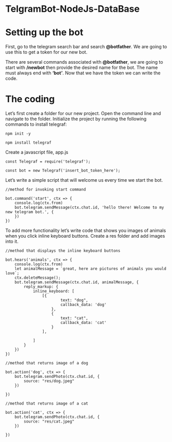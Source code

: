 # TelgramBot-NodeJs-DataBase
 
# Setting up the bot

First, go to the telegram search bar and search **@botfather**. 
We are going to use this to get a token for our new bot.

There are several commands associated with **@botfather**, we are going to start with **/newbot** then provide the desired name for the bot. The name must always end with **‘bot’**. Now that we have the token we can write the code.

# The coding

Let’s first create a folder for our new project. 
Open the command line and navigate to the folder. 
Initialize the project by running the following commands to install telegraf:

```
npm init -y
```
```
npm install telegraf
```

Create a javascript file, app.js

```
const Telegraf = require('telegraf');

const bot = new Telegraf('insert_bot_token_here');
```
Let’s write a simple script that will welcome us every time we start the bot.
```
//method for invoking start command
 
bot.command('start', ctx => {
    console.log(ctx.from)
    bot.telegram.sendMessage(ctx.chat.id, 'hello there! Welcome to my new telegram bot.', {
    })
})
```

To add more functionality let’s write code that shows you images of animals when you click inline keyboard buttons. Create a res folder and add images into it.


```
//method that displays the inline keyboard buttons 

bot.hears('animals', ctx => {
    console.log(ctx.from)
    let animalMessage = `great, here are pictures of animals you would love`;
    ctx.deleteMessage();
    bot.telegram.sendMessage(ctx.chat.id, animalMessage, {
        reply_markup: {
            inline_keyboard: [
                [{
                        text: "dog",
                        callback_data: 'dog'
                    },
                    {
                        text: "cat",
                        callback_data: 'cat'
                    }
                ],

            ]
        }
    })
})

//method that returns image of a dog

bot.action('dog', ctx => {
    bot.telegram.sendPhoto(ctx.chat.id, {
        source: "res/dog.jpeg"
    })

})

//method that returns image of a cat 

bot.action('cat', ctx => {
    bot.telegram.sendPhoto(ctx.chat.id, {
        source: "res/cat.jpeg"
    })

})

```

